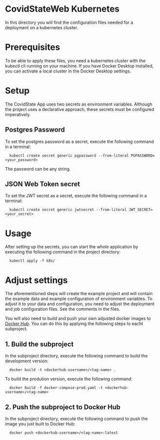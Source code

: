 # CovidStateWeb Kubernetes

In this directory you will find the configuration files needed for a deployment on a kubernetes cluster. 

# Prerequisites

To be able to apply these files, you need a kubernetes cluster with the kubectl cli running on your machine. If you have Docker Desktop installed, you can activate a local cluster in the Docker Desktop settings. 

# Setup

The CovidState App uses two secrets as environment variables. Although the project uses a declarative approach, these secrets must be configured imperatively.

## Postgres Password

To set the postgres password as a secret, execute the following command in a terminal:
```shell
  kubectl create secret generic pgpassword --from-literal PGPASSWORD=<your_password>
```
The password can be any string.

## JSON Web Token secret

To set the JWT secret as a secret, execute the following command in a terminal:
```shell
  kubectl create secret generic jwtsecret --from-literal JWT_SECRET=<your_secret>
```

# Usage
After setting up the secrets, you can start the whole application by executing the following command in the project directory:
```shell
  kubectl apply -f k8s/
```

# Adjust settings
The aforementioned steps will create the example project and will contain the example data and example configuration of environment variables. To adjust it to your data and configuration, you need to adjust the deployment and job configuration files. See the comments in the files.

You will also need to build and push your own adjusted docker images to [Docker Hub](https://hub.docker.com/). You can do this by applying the following steps to eacht subproject.

## 1. Build the subproject
In the subproject directory, execute the following command to build the development version:
```shell
  docker build -t <dockerhub-username>/<tag-name> .
```

To build the prodution version, execute the following command:
```shell
  docker build -f docker-compose-prod.yaml -t <dockerhub-username>/<tag-name>
```

## 2. Push the subproject to Docker Hub
In the subproject directory, execute the following command to push the image you just built to Docker Hub:
```shell
  docker push <dockerhub-username>/<tag-name>:latest
```
